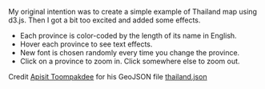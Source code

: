 My original intention was to create a simple example of Thailand map using d3.js. Then I got a bit too excited and added some effects. 

* Each province is color-coded by the length of its name in English. 
* Hover each province to see text effects.
* New font is chosen randomly every time you change the province. 
* Click on a province to zoom in. Click somewhere else to zoom out. 

Credit [Apisit Toompakdee](https://github.com/apisit) for his GeoJSON file [thailand.json](https://github.com/apisit/thailand.json)